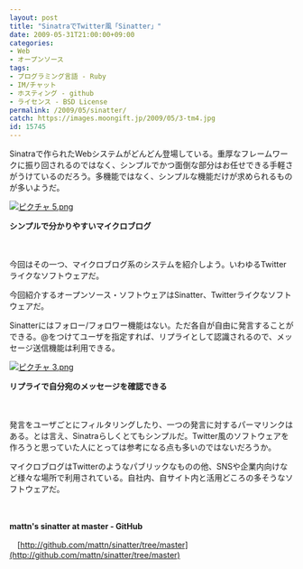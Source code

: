 ```yaml
---
layout: post
title: "SinatraでTwitter風「Sinatter」"
date: 2009-05-31T21:00:00+09:00
categories:
- Web
- オープンソース
tags: 
- プログラミング言語 - Ruby
- IM/チャット
- ホスティング - github
- ライセンス - BSD License
permalink: /2009/05/sinatter/
catch: https://images.moongift.jp/2009/05/3-tm4.jpg
id: 15745
---
```

Sinatraで作られたWebシステムがどんどん登場している。重厚なフレームワークに振り回されるのではなく、シンプルでかつ面倒な部分はお任せできる手軽さがうけているのだろう。多機能ではなく、シンプルな機能だけが求められるものが多いようだ。

  

[![ピクチャ 5.png](https://images.moongift.jp/2009/05/5-tm3.jpg)](https://images.moongift.jp/2009/05/54.png)  
  
**シンプルで分かりやすいマイクロブログ**

  

　

  

今回はその一つ、マイクロブログ系のシステムを紹介しよう。いわゆるTwitterライクなソフトウェアだ。

  

今回紹介するオープンソース・ソフトウェアはSinatter、Twitterライクなソフトウェアだ。

  
<!--more-->

Sinatterにはフォロー/フォロワー機能はない。ただ各自が自由に発言することができる。@をつけてユーザを指定すれば、リプライとして認識されるので、メッセージ送信機能は利用できる。

  

[![ピクチャ 3.png](https://images.moongift.jp/2009/05/3-tm4.jpg)](https://images.moongift.jp/2009/05/314.png)  
  
**リプライで自分宛のメッセージを確認できる**

  

　

  

発言をユーザごとにフィルタリングしたり、一つの発言に対するパーマリンクはある。とは言え、Sinatraらしくとてもシンプルだ。Twitter風のソフトウェアを作ろうと思っていた人にとっては参考になる点も多いのではないだろうか。

  

マイクロブログはTwitterのようなパブリックなものの他、SNSや企業内向けなど様々な場所で利用されている。自社内、自サイト内と活用どころの多そうなソフトウェアだ。

  

　

  

**mattn's sinatter at master - GitHub**  
  
　[http://github.com/mattn/sinatter/tree/master](http://github.com/mattn/sinatter/tree/master)

  
